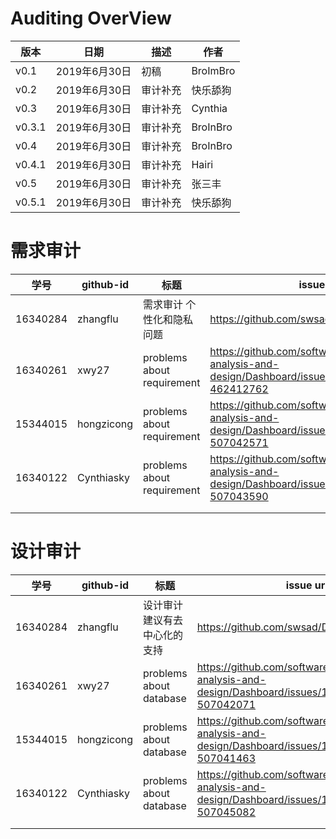 # Auditing OverView

|版本|日期|描述|作者|
|-|-|-|-|
|v0.1|2019年6月30日|初稿|BroImBro|
|v0.2|2019年6月30日|审计补充|快乐舔狗|
|v0.3|2019年6月30日|审计补充|Cynthia|
|v0.3.1|2019年6月30日|审计补充|BroInBro|
|v0.4|2019年6月30日|审计补充|BroInBro|
|v0.4.1|2019年6月30日|审计补充|Hairi|
|v0.5|2019年6月30日|审计补充|张三丰|
|v0.5.1|2019年6月30日|审计补充|快乐舔狗|

# 需求审计

| 学号     | github-id | 标题                      | issue url                                     |
| -------- | --------- | ------------------------- | --------------------------------------------- |
| 16340284 | zhangflu  | 需求审计 个性化和隐私问题 | <https://github.com/swsad/Dashboard/issues/7> |
| 16340261 | xwy27     |problems about requirement|<https://github.com/software-system-analysis-and-design/Dashboard/issues/2#issue-462412762>|
|15344015|hongzicong|problems about requirement|https://github.com/software-system-analysis-and-design/Dashboard/issues/2#issuecomment-507042571|                                             |
| 16340122 | Cynthiasky | problems about requirement | <https://github.com/software-system-analysis-and-design/Dashboard/issues/2#issuecomment-507043590>|
|          |           |                           |                                               |
|          |           |                           |                                               |


# 设计审计

| 学号     | github-id | 标题                          | issue url                                     |
| -------- | --------- | ----------------------------- | --------------------------------------------- |
| 16340284 | zhangflu  | 设计审计 建议有去中心化的支持 | <https://github.com/swsad/Dashboard/issues/8> |
|16340261|xwy27|problems about database|<https://github.com/software-system-analysis-and-design/Dashboard/issues/1#issuecomment-507042071>|
|15344015|hongzicong|problems about database|https://github.com/software-system-analysis-and-design/Dashboard/issues/1#issuecomment-507041463|
| 16340122 | Cynthiasky |problems about database| <https://github.com/software-system-analysis-and-design/Dashboard/issues/1#issuecomment-507045082> |
|          |           |                               |                                               |
|          |           |                               |                                               |
